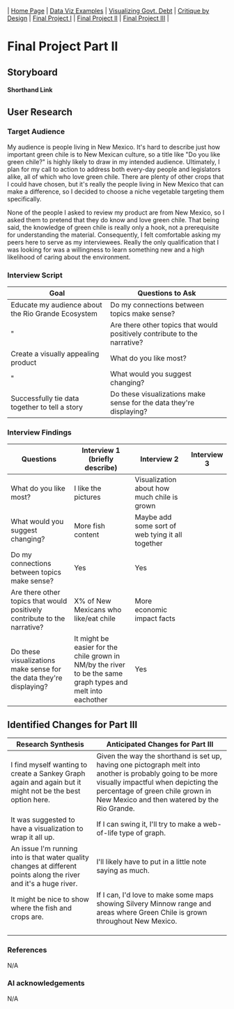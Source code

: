 | [Home Page](https://arianagant.github.io/Telling-Stories-with-Data-Portfolio/) | [Data Viz Examples](dataviz-examples) | [Visualizing Govt. Debt](visualizing-government-debt) | [Critique by Design](critique-by-design) | [Final Project I](final-project-part-one) | [Final Project II](final-project-part-two) | [Final Project III](final-project-part-three) |

# Final Project Part II

## Storyboard

#### Shorthand Link

## User Research 

### Target Audience

My audience is people living in New Mexico. It's hard to describe just how important green chile is to New Mexican culture, so a title like "Do you like green chile?" is highly likely to draw in my intended audience. Ultimately, I plan for my call to action to address both every-day people and legislators alike, all of which who love green chile. There are plenty of other crops that I could have chosen, but it's really the people living in New Mexico that can make a difference, so I decided to choose a niche vegetable targeting them specifically.

None of the people I asked to review my product are from New Mexico, so I asked them to pretend that they do know and love green chile. That being said, the knowledge of green chile is really only a hook, not a prerequisite for understanding the material. Consequently, I felt comfortable asking my peers here to serve as my interviewees. Really the only qualification that I was looking for was a willingness to learn something new and a high likelihood of caring about the environment. 

### Interview Script

| Goal | Questions to Ask |
|------|------------------|
| Educate my audience about the Rio Grande Ecosystem     | Do my connections between topics make sense?                 |
| "     | Are there other topics that would positively contribute to the narrative?                 |
| Create a visually appealing product | What do you like most? |
| "     | What would you suggest changing? |
| Successfully tie data together to tell a story | Do these visualizations make sense for the data they're displaying?                 |

### Interview Findings

| Questions               | Interview 1 (briefly describe) | Interview 2 | Interview 3 |
|-------------------------|--------------------------------|-------------|-------------|
| What do you like most? |I like the pictures|Visualization about how much chile is grown||
| What would you suggest changing? |More fish content|Maybe add some sort of web tying it all together||
| Do my connections between topics make sense? |Yes|Yes||
| Are there other topics that would positively contribute to the narrative? |X% of New Mexicans who like/eat chile|More economic impact facts||
| Do these visualizations make sense for the data they're displaying? |It might be easier for the chile grown in NM/by the river to be the same graph types and melt into eachother |Yes | |

## Identified Changes for Part III

| Research Synthesis                       | Anticipated Changes for Part III                                                |
|------------------------------------------|---------------------------------------------------------------------------------|
| I find myself wanting to create a Sankey Graph again and again but it might not be the best option here.  | Given the way the shorthand is set up, having one pictograph melt into another is probably going to be more visually impactful when depicting the percentage of green chile grown in New Mexico and then watered by the Rio Grande. | 
| It was suggested to have a visualization to wrap it all up. | If I can swing it, I'll try to make a web-of-life type of graph. |
| An issue I'm running into is that water quality changes at different points along the river and it's a huge river. | I'll likely have to put in a little note saying as much. |
| It might be nice to show where the fish and crops are.| If I can, I'd love to make some maps showing Silvery Minnow range and areas where Green Chile is grown throughout New Mexico.|
|||
|||
|||


### References
N/A

### AI acknowledgements
N/A
